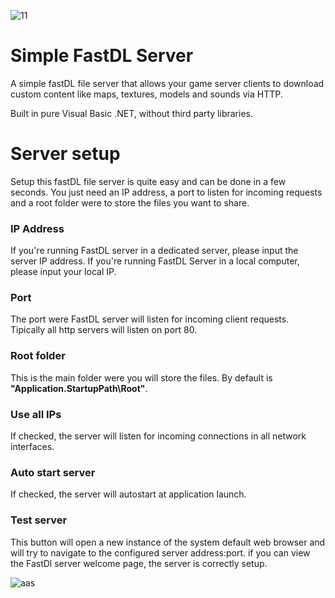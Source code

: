 ![11](https://github.com/fpaezf/FastDL-Server/assets/28062918/b1762b7a-4544-4cf9-8f03-ed1c29c27f75)

# Simple FastDL Server
A simple fastDL file server that allows your game server clients to download custom content like maps, textures, models and sounds via HTTP.

Built in pure Visual Basic .NET, without third party libraries.


# Server setup
Setup this fastDL file server is quite easy and can be done in a few seconds. You just need an IP address, a port to listen for incoming requests and a root folder were to store the files you want to share.

### IP Address
If you're running FastDL server in a dedicated server, please input the server IP address.
If you're running FastDL Server in a local computer, please input your local IP.

### Port
The port were FastDL server will listen for incoming client requests. Tipically all http servers will listen on port 80.

### Root folder
This is the main folder were you will store the files. By default is **"Application.StartupPath\Root\"**.

### Use all IPs
If checked, the server will listen for incoming connections in all network interfaces.

### Auto start server
If checked, the server will autostart at application launch.

### Test server
This button will open a new instance of the system default web browser and will try to navigate to the configured server address:port. if you can view the FastDl server welcome page, the server is correctly setup.

![aas](https://github.com/fpaezf/FastDL-Server/assets/28062918/67e93fff-c28e-4cea-ac8c-02e301c57711)
